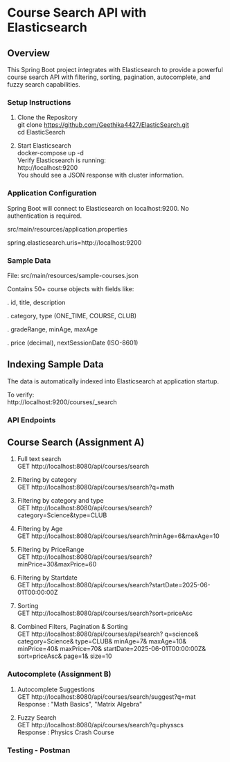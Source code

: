 # Course Search API with Elasticsearch

## Overview
This Spring Boot project integrates with Elasticsearch to provide a powerful course search API with filtering, sorting, pagination, autocomplete, and fuzzy search capabilities.

### Setup Instructions
1. Clone the Repository <br>
git clone https://github.com/Geethika4427/ElasticSearch.git <br>
cd ElasticSearch

2. Start Elasticsearch <br>
docker-compose up -d <br>
Verify Elasticsearch is running:<br>
http://localhost:9200 <br>
You should see a JSON response with cluster information.

### Application Configuration
Spring Boot will connect to Elasticsearch on localhost:9200. No authentication is required. <br>

src/main/resources/application.properties <br>

spring.elasticsearch.uris=http://localhost:9200

### Sample Data
File: src/main/resources/sample-courses.json <br>

Contains 50+ course objects with fields like: <br>

. id, title, description

. category, type (ONE_TIME, COURSE, CLUB)

. gradeRange, minAge, maxAge

. price (decimal), nextSessionDate (ISO-8601)

## Indexing Sample Data

The data is automatically indexed into Elasticsearch at application startup.

To verify:<br>
http://localhost:9200/courses/_search

### API Endpoints

## Course Search (Assignment A)

1) Full text search <br>
GET http://localhost:8080/api/courses/search <br>

2) Filtering by category <br>
GET http://localhost:8080/api/courses/search?q=math <br>

3) Filtering by category and type <br>
GET http://localhost:8080/api/courses/search?category=Science&type=CLUB <br>

4) Filtering by Age <br>
GET http://localhost:8080/api/courses/search?minAge=6&maxAge=10 <br>
 
5) Filtering by PriceRange <br>
GET http://localhost:8080/api/courses/search?minPrice=30&maxPrice=60 <br>

6) Filtering by Startdate <br>
GET http://localhost:8080/api/courses/search?startDate=2025-06-01T00:00:00Z <br>

7) Sorting <br>
GET http://localhost:8080/api/courses/search?sort=priceAsc <br>

8) Combined Filters, Pagination & Sorting <br>
GET http://localhost:8080/api/courses/api/search?
    q=science&
    category=Science&
    type=CLUB&
    minAge=7&
    maxAge=10&
    minPrice=40&
    maxPrice=70&
    startDate=2025-06-01T00:00:00Z&
    sort=priceAsc&
    page=1&
    size=10 <br>
   
### Autocomplete (Assignment B)

1) Autocomplete Suggestions <br>
GET http://localhost:8080/api/courses/search/suggest?q=mat <br>
Response : "Math Basics", "Matrix Algebra" <br>

2) Fuzzy Search <br>
GET http://localhost:8080/api/courses/search?q=physscs <br>
Response : Physics Crash Course
   
### Testing - Postman 








